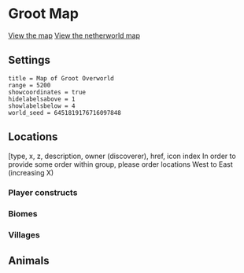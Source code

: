 # Groot Map #

[View the map][grootmap]
[View the netherworld map][grootnethermap]

## Settings ##

```
title = Map of Groot Overworld
range = 5200
showcoordinates = true
hidelabelsabove = 1
showlabelsbelow = 4
world_seed = 6451819176716097848
```

## Locations ##
[type, x, z, description, owner (discoverer), href, icon index
In order to provide some order within group, please order locations West to East (increasing X)

### Player constructs ###


### Biomes ###


### Villages ###


## Animals ###



[grootmap]: <https://71a6d35cb5b47bf734e8f62f06cdded5ab2489c1.googledrive.com/host/0B35KCzsTLKY1dTJreWVWdzNNa28/index.html?src=https%3A%2F%2Fraw.githubusercontent.com%2Fmlippert%2FMCWorldMaps%2Fmaster%2Fmapdata%2Fgroot%2Fgroot-overworld-locations.md&oceangooglesrc=0B-v0KuPumJDLbThCbWRoSXB5S2M> "Groot Minecraft Explorer's Map"
[grootnethermap]: <> "Groot Netherworld Minecraft Explorer's Map"
